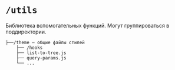 # `/utils`

Библиотека вспомогательных функций. Могут группироваться в поддиректории. 

```
├──/theme — общие файлы стилей
    ├── /hooks
    ├── list-to-tree.js 
    ├── query-params.js 
    └── ...
```